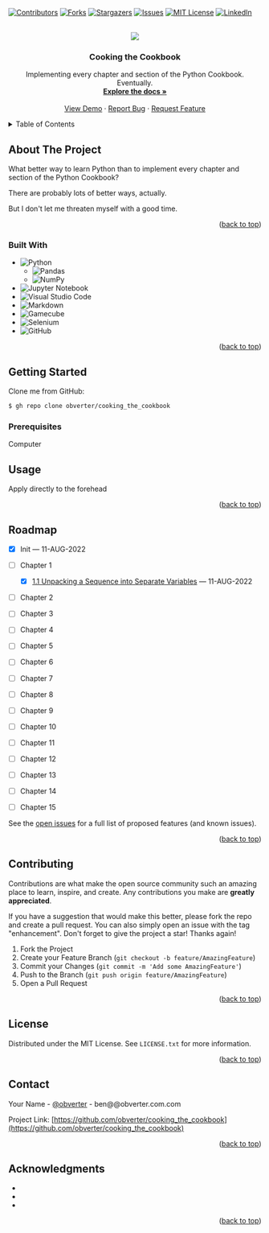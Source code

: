 <!-- Improved compatibility of back to top link: See: https://github.com/othneildrew/Best-README-Template/pull/73 -->
<a name="readme-top"></a>
<!--
*** Thanks for checking out the Best-README-Template. If you have a suggestion
*** that would make this better, please fork the repo and create a pull request
*** or simply open an issue with the tag "enhancement".
*** Don't forget to give the project a star!
*** Thanks again! Now go create something AMAZING! :D
-->



<!-- PROJECT SHIELDS -->
<!--
*** I'm using markdown "reference style" links for readability.
*** Reference links are enclosed in brackets [ ] instead of parentheses ( ).
*** See the bottom of this document for the declaration of the reference variables
*** for contributors-url, forks-url, etc. This is an optional, concise syntax you may use.
*** https://www.markdownguide.org/basic-syntax/#reference-style-links
-->
[![Contributors][contributors-shield]][contributors-url]
[![Forks][forks-shield]][forks-url]
[![Stargazers][stars-shield]][stars-url]
[![Issues][issues-shield]][issues-url]
[![MIT License][license-shield]][license-url]
[![LinkedIn][linkedin-shield]][linkedin-url]



<!-- PROJECT LOGO -->
<br />
<div align="center">
  <a href="https://github.com/obverter/cooking_the_cookbook">
    <img src="images/cookbook.png">
  </a>

<h3 align="center">Cooking the Cookbook</h3>

  <p align="center">
    Implementing every chapter and section of the Python Cookbook. Eventually.
    <br />
    <a href="https://github.com/obverter/cooking_the_cookbook"><strong>Explore the docs »</strong></a>
    <br />
    <br />
    <a href="https://github.com/obverter/cooking_the_cookbook">View Demo</a>
    ·
    <a href="https://github.com/obverter/cooking_the_cookbook/issues">Report Bug</a>
    ·
    <a href="https://github.com/obverter/cooking_the_cookbook/issues">Request Feature</a>
  </p>
</div>



<!-- TABLE OF CONTENTS -->
<details>
  <summary>Table of Contents</summary>
  <ol>
    <li>
      <a href="#about-the-project">About The Project</a>
      <ul>
        <li><a href="#built-with">Built With</a></li>
      </ul>
    </li>
    <li>
      <a href="#getting-started">Getting Started</a>
      <ul>
        <li><a href="#prerequisites">Prerequisites</a></li>
        <li><a href="#installation">Installation</a></li>
      </ul>
    </li>
    <li><a href="#usage">Usage</a></li>
    <li><a href="#roadmap">Roadmap</a></li>
    <li><a href="#contributing">Contributing</a></li>
    <li><a href="#license">License</a></li>
    <li><a href="#contact">Contact</a></li>
    <li><a href="#acknowledgments">Acknowledgments</a></li>
  </ol>
</details>



<!-- ABOUT THE PROJECT -->
## About The Project

What better way to learn Python than to implement every chapter and section of the Python Cookbook?

There are probably lots of better ways, actually.

But I don't let me threaten myself with a good time.

<p align="right">(<a href="#readme-top">back to top</a>)</p>



### Built With

* ![Python](https://img.shields.io/badge/python-3670A0?style=for-the-badge&logo=python&logoColor=ffdd54)
  * ![Pandas](https://img.shields.io/badge/pandas-%23150458.svg?style=for-the-badge&logo=pandas&logoColor=white)
  * ![NumPy](https://img.shields.io/badge/numpy-%23013243.svg?style=for-the-badge&logo=numpy&logoColor=white)
* ![Jupyter Notebook](https://img.shields.io/badge/jupyter-%23FA0F00.svg?style=for-the-badge&logo=jupyter&logoColor=white)
* ![Visual Studio Code](https://img.shields.io/badge/Visual%20Studio%20Code-0078d7.svg?style=for-the-badge&logo=visual-studio-code&logoColor=white)
* ![Markdown](https://img.shields.io/badge/markdown-%23000000.svg?style=for-the-badge&logo=markdown&logoColor=white)
* ![Gamecube](https://img.shields.io/badge/Gamecube-6A5FBB?style=for-the-badge&logo=nintendo-gamecube&logoColor=white)
* ![Selenium](https://img.shields.io/badge/-selenium-%43B02A?style=for-the-badge&logo=selenium&logoColor=white)
* ![GitHub](https://img.shields.io/badge/github-%23121011.svg?style=for-the-badge&logo=github&logoColor=white)



<p align="right">(<a href="#readme-top">back to top</a>)</p>



<!-- GETTING STARTED -->
## Getting Started

Clone me from GitHub:

```bash
$ gh repo clone obverter/cooking_the_cookbook
```

### Prerequisites

Computer

<!-- USAGE EXAMPLES -->
## Usage

Apply directly to the forehead

<p align="right">(<a href="#readme-top">back to top</a>)</p>



<!-- ROADMAP -->
## Roadmap

- [x] Init — 11-AUG-2022
- [ ] Chapter 1
    - [x] [1.1 Unpacking a Sequence into Separate Variables](./notebooks/01_Data_Structures_and_Algorithms/01-01%20Unpacking%20a%20Sequence%20into%20Separate%20Variables.ipynb) — 11-AUG-2022
- [ ] Chapter 2
- [ ] Chapter 3
- [ ] Chapter 4
- [ ] Chapter 5
- [ ] Chapter 6
- [ ] Chapter 7
- [ ] Chapter 8
- [ ] Chapter 9
- [ ] Chapter 10
- [ ] Chapter 11
- [ ] Chapter 12
- [ ] Chapter 13
- [ ] Chapter 14
- [ ] Chapter 15


See the [open issues](https://github.com/obverter/cooking_the_cookbook/issues) for a full list of proposed features (and known issues).

<p align="right">(<a href="#readme-top">back to top</a>)</p>



<!-- CONTRIBUTING -->
## Contributing

Contributions are what make the open source community such an amazing place to learn, inspire, and create. Any contributions you make are **greatly appreciated**.

If you have a suggestion that would make this better, please fork the repo and create a pull request. You can also simply open an issue with the tag "enhancement".
Don't forget to give the project a star! Thanks again!

1. Fork the Project
2. Create your Feature Branch (`git checkout -b feature/AmazingFeature`)
3. Commit your Changes (`git commit -m 'Add some AmazingFeature'`)
4. Push to the Branch (`git push origin feature/AmazingFeature`)
5. Open a Pull Request

<p align="right">(<a href="#readme-top">back to top</a>)</p>



<!-- LICENSE -->
## License

Distributed under the MIT License. See `LICENSE.txt` for more information.

<p align="right">(<a href="#readme-top">back to top</a>)</p>



<!-- CONTACT -->
## Contact

Your Name - [@obverter](https://twitter.com/obverter) - ben@@obverter.com.com

Project Link: [https://github.com/obverter/cooking_the_cookbook](https://github.com/obverter/cooking_the_cookbook)

<p align="right">(<a href="#readme-top">back to top</a>)</p>



<!-- ACKNOWLEDGMENTS -->
## Acknowledgments

* []()
* []()
* []()

<p align="right">(<a href="#readme-top">back to top</a>)</p>



<!-- MARKDOWN LINKS & IMAGES -->
<!-- https://www.markdownguide.org/basic-syntax/#reference-style-links -->
[contributors-shield]: https://img.shields.io/github/contributors/obverter/cooking_the_cookbook.svg?style=for-the-badge
[contributors-url]: https://github.com/obverter/cooking_the_cookbook/graphs/contributors
[forks-shield]: https://img.shields.io/github/forks/obverter/cooking_the_cookbook.svg?style=for-the-badge
[forks-url]: https://github.com/obverter/cooking_the_cookbook/network/members
[stars-shield]: https://img.shields.io/github/stars/obverter/cooking_the_cookbook.svg?style=for-the-badge
[stars-url]: https://github.com/obverter/cooking_the_cookbook/stargazers
[issues-shield]: https://img.shields.io/github/issues/obverter/cooking_the_cookbook.svg?style=for-the-badge
[issues-url]: https://github.com/obverter/cooking_the_cookbook/issues
[license-shield]: https://img.shields.io/github/license/obverter/cooking_the_cookbook.svg?style=for-the-badge
[license-url]: https://github.com/obverter/cooking_the_cookbook/blob/master/LICENSE.txt
[linkedin-shield]: https://img.shields.io/badge/-LinkedIn-black.svg?style=for-the-badge&logo=linkedin&colorB=555
[linkedin-url]: https://linkedin.com/in/BenTylerElliott
[product-screenshot]: images/screenshot.png
[Next.js]: https://img.shields.io/badge/next.js-000000?style=for-the-badge&logo=nextdotjs&logoColor=white
[Next-url]: https://nextjs.org/
[React.js]: https://img.shields.io/badge/React-20232A?style=for-the-badge&logo=react&logoColor=61DAFB
[React-url]: https://reactjs.org/
[Vue.js]: https://img.shields.io/badge/Vue.js-35495E?style=for-the-badge&logo=vuedotjs&logoColor=4FC08D
[Vue-url]: https://vuejs.org/
[Angular.io]: https://img.shields.io/badge/Angular-DD0031?style=for-the-badge&logo=angular&logoColor=white
[Angular-url]: https://angular.io/
[Svelte.dev]: https://img.shields.io/badge/Svelte-4A4A55?style=for-the-badge&logo=svelte&logoColor=FF3E00
[Svelte-url]: https://svelte.dev/
[Laravel.com]: https://img.shields.io/badge/Laravel-FF2D20?style=for-the-badge&logo=laravel&logoColor=white
[Laravel-url]: https://laravel.com
[Bootstrap.com]: https://img.shields.io/badge/Bootstrap-563D7C?style=for-the-badge&logo=bootstrap&logoColor=white
[Bootstrap-url]: https://getbootstrap.com
[JQuery.com]: https://img.shields.io/badge/jQuery-0769AD?style=for-the-badge&logo=jquery&logoColor=white
[JQuery-url]: https://jquery.com
